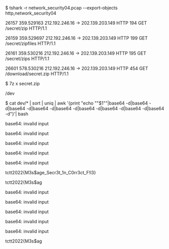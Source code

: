 $ tshark -r network_security04.pcap --export-objects http,network_security04

26157 359.529163 212.192.246.16 → 202.139.203.149 HTTP 194 GET /secret/zip HTTP/1.1

26159 359.529697 212.192.246.16 → 202.139.203.149 HTTP 199 GET /secret/zipfiles HTTP/1.1

26161 359.530216 212.192.246.16 → 202.139.203.149 HTTP 195 GET /secret/zips HTTP/1.1

26601 578.530216 212.192.246.16 → 202.139.203.149 HTTP 454 GET /download/secret.zip HTTP/1.1

$ 7z x secret.zip

/dev

$ cat dev/* | sort | uniq | awk '{print "echo \""$1"\"|base64 -d|base64 -d|base64 -d|base64 -d|base64 -d|base64 -d|base64 -d|base64 -d|base64 -d"}'| bash


base64: invalid input

base64: invalid input

base64: invalid input

base64: invalid input

base64: invalid input

tctt2022{M3s$age_Secr3t_1n_C0rr3ct_F!l3}

tctt2022{M3s$ag

base64: invalid input

base64: invalid input

base64: invalid input

base64: invalid input

base64: invalid input

tctt2022{M3s$ag
